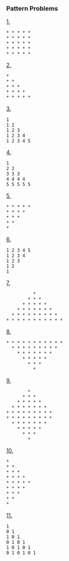 ### Pattern Problems

[1.](1.py)
```
* * * * *
* * * * *
* * * * *
* * * * *
* * * * *
```

[2.](2.py)

```
*
* *
* * *
* * * *
* * * * *
```
[3.](3.py)

```
1
1 2
1 2 3
1 2 3 4
1 2 3 4 5
```
[4.](4.py)

```
1
2 2
3 3 3
4 4 4 4
5 5 5 5 5
```
[5.](5.py)

```
* * * * *
* * * *
* * *
* *
*
```
[6.](6.py)

```
1 2 3 4 5
1 2 3 4
1 2 3
1 2
1
```
[7.](7.py)

```
          *
        * * *
      * * * * *
    * * * * * * *
  * * * * * * * * *
* * * * * * * * * * *
```
[8.](8.py)
```
* * * * * * * * * * *
  * * * * * * * * *
    * * * * * * *
      * * * * *
        * * *
          *
```
[9.](9.py)
```
        *
      * * *
    * * * * *
  * * * * * * *
* * * * * * * * *
* * * * * * * * *
  * * * * * * *
    * * * * *
      * * *
        *
```
[10.](10.py)
```
*
* *
* * *
* * * *
* * * * *
* * * *
* * *
* *
*
```
[11.](11.py)
```
1
0 1
1 0 1
0 1 0 1
1 0 1 0 1
0 1 0 1 0 1
```